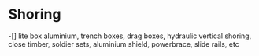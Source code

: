 # Shoring
 -[] lite box aluminium, trench boxes, drag boxes, hydraulic vertical shoring, close timber, soldier sets, aluminium shield, powerbrace, slide rails, etc

